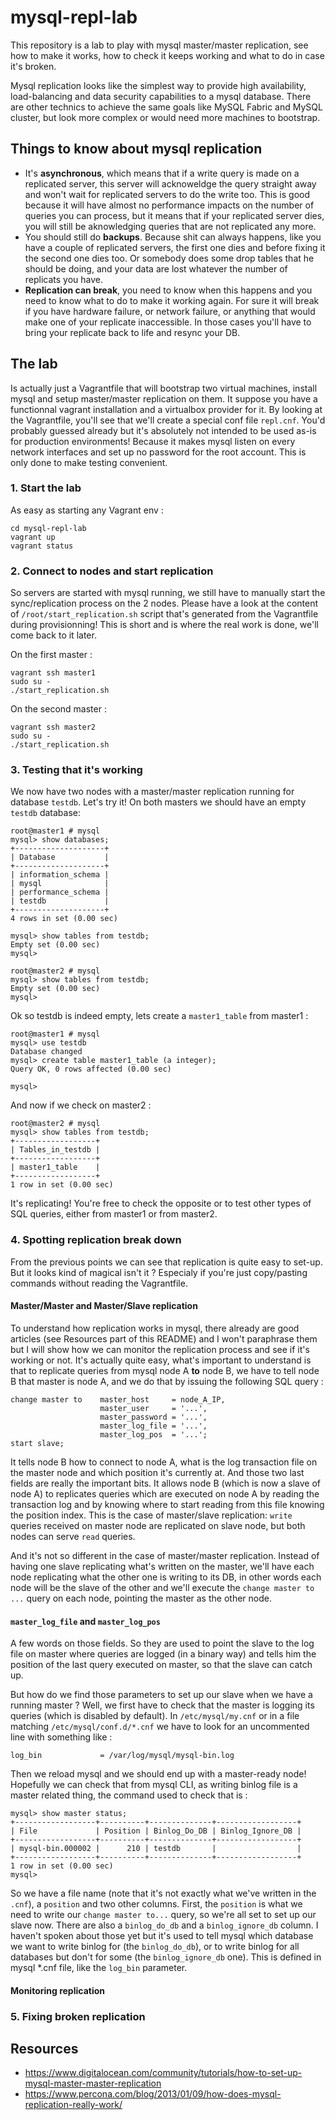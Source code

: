 # mysql-repl-lab
This repository is a lab to play with mysql master/master replication, see how to make it works, how to check it keeps working and what to do in case it's broken.

Mysql replication looks like the simplest way to provide high availability, load-balancing and data security capabilities to a mysql database.
There are other technics to achieve the same goals like MySQL Fabric and MySQL cluster, but look more complex or would need more machines to bootstrap.

## Things to know about mysql replication
- It's **asynchronous**, which means that if a write query is made on a replicated server, this server will acknoweldge the query straight away and won't wait for replicated servers to do the write too. This is good because it will have almost no performance impacts on the number of queries you can process, but it means that if your replicated server dies, you will still be aknowledging queries that are not replicated any more.
- You should still do **backups**. Because shit can always happens, like you have a couple of replicated servers, the first one dies and before fixing it the second one dies too. Or somebody does some drop tables that he should be doing, and your data are lost whatever the number of replicats you have.
- **Replication can break**, you need to know when this happens and you need to know what to do to make it working again. For sure it will break if you have hardware failure, or network failure, or anything that would make one of your replicate inaccessible. In those cases you'll have to bring your replicate back to life and resync your DB.

## The lab
Is actually just a Vagrantfile that will bootstrap two virtual machines, install mysql and setup master/master replication on them. It suppose you have a functionnal vagrant installation and a virtualbox provider for it.
By looking at the Vagrantfile, you'll see that we'll create a special conf file `repl.cnf`.
You'd probably guessed already but it's absolutely not intended to be used as-is for production environments!
Because it makes mysql listen on every network interfaces and set up no password for the root account. This is only done to make testing convenient.

### 1. Start the lab
As easy as starting any Vagrant env :
```
cd mysql-repl-lab
vagrant up
vagrant status
```

### 2. Connect to nodes and start replication
So servers are started with mysql running, we still have to manually start the sync/replication process on the 2 nodes. 
Please have a look at the content of `/root/start_replication.sh` script that's generated from the Vagrantfile during provisionning! This is short and is where the real work is done, we'll come back to it later.

On the first master :
```
vagrant ssh master1
sudo su -
./start_replication.sh
```

On the second master :
```
vagrant ssh master2
sudo su -
./start_replication.sh
```

### 3. Testing that it's working
We now have two nodes with a master/master replication running for database `testdb`.
Let's try it! On both masters we should have an empty `testdb` database:
```
root@master1 # mysql
mysql> show databases;                                             
+--------------------+                                             
| Database           |                                             
+--------------------+                                             
| information_schema |                                             
| mysql              |                                             
| performance_schema |                                             
| testdb             |                                             
+--------------------+                                             
4 rows in set (0.00 sec)                                           

mysql> show tables from testdb; 
Empty set (0.00 sec)
mysql> 

root@master2 # mysql
mysql> show tables from testdb; 
Empty set (0.00 sec)
mysql> 
```

Ok so testdb is indeed empty, lets create a `master1_table` from master1 :
```
root@master1 # mysql
mysql> use testdb 
Database changed
mysql> create table master1_table (a integer);
Query OK, 0 rows affected (0.00 sec)           

mysql>
```

And now if we check on master2 :
```
root@master2 # mysql
mysql> show tables from testdb;
+------------------+           
| Tables_in_testdb |           
+------------------+           
| master1_table    |           
+------------------+           
1 row in set (0.00 sec)
```

It's replicating! You're free to check the opposite or to test other types of SQL queries, either from master1 or from master2.

### 4. Spotting replication break down
From the previous points we can see that replication is quite easy to set-up.
But it looks kind of magical isn't it ? Especialy if you're just copy/pasting commands without reading the Vagrantfile.

#### Master/Master and Master/Slave replication
To understand how replication works in mysql, there already are good articles (see Resources part of this README) and I won't paraphrase them but I will show how we can monitor the replication process and see if it's working or not.
It's actually quite easy, what's important to understand is that to replicate queries from mysql node A **to** node B, we have to tell node B that master is node A, and we do that by issuing the following SQL query : 
```
change master to    master_host     = node_A_IP, 
                    master_user     = '...',
                    master_password = '...',
                    master_log_file = '...',
                    master_log_pos  = '...';
start slave;
```
It tells node B how to connect to node A, what is the log transaction file on the master node and which position it's currently at.
And those two last fields are really the important bits. It allows node B (which is now a slave of node A) to replicates queries which are executed on node A by reading the transaction log and by knowing where to start reading from this file knowing the position index.
This is the case of master/slave replication: `write` queries received on master node are replicated on slave node, but both nodes can serve `read` queries.

And it's not so different in the case of master/master replication. Instead of having one slave replicating what's written on the master, we'll have each node replicating what the other one is writing to its DB, in other words each node will be the slave of the other and we'll execute the ``change master to ...`` query on each node, pointing the master as the other node.

#### `master_log_file` and `master_log_pos`
A few words on those fields. So they are used to point the slave to the log file on master where queries are logged (in a binary way) and tells him the position of the last query executed on master, so that the slave can catch up.

But how do we find those parameters to set up our slave when we have a running master ? Well, we first have to check that the master is logging its queries (which is disabled by default). In `/etc/mysql/my.cnf` or in a file matching `/etc/mysql/conf.d/*.cnf` we have to look for an uncommented line with something like :
```
log_bin             = /var/log/mysql/mysql-bin.log
```

Then we reload mysql and we should end up with a master-ready node! Hopefully we can check that from mysql CLI, as writing binlog file is a master related thing, the command used to check that is :
```
mysql> show master status;                                        
+------------------+----------+--------------+------------------+ 
| File             | Position | Binlog_Do_DB | Binlog_Ignore_DB | 
+------------------+----------+--------------+------------------+ 
| mysql-bin.000002 |      210 | testdb       |                  | 
+------------------+----------+--------------+------------------+ 
1 row in set (0.00 sec)
mysql>                                                            
```
So we have a file name (note that it's not exactly what we've written in the `.cnf`), a `position` and two other columns.
First, the `position` is what we need to write our `change master to...` query, so we're all set to set up our slave now.
There are also a `binlog_do_db` and a `binlog_ignore_db` column. I haven't spoken about those yet but it's used to tell mysql which database we want to write binlog for (the `binlog_do_db`), or to write binlog for all databases but don't for some (the `binlog_ignore_db` one). This is defined in mysql *.cnf file, like the `log_bin` parameter.


#### Monitoring replication

### 5. Fixing broken replication

## Resources
- https://www.digitalocean.com/community/tutorials/how-to-set-up-mysql-master-master-replication
- https://www.percona.com/blog/2013/01/09/how-does-mysql-replication-really-work/
